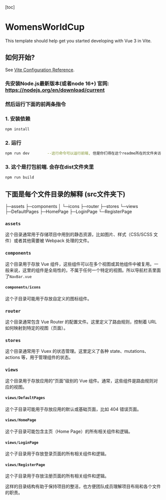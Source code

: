 [toc]

# WomensWorldCup

This template should help get you started developing with Vue 3 in Vite.



## 如何开始?

See [Vite Configuration Reference](https://vitejs.dev/config/).

### 先安装Node.js最新版本(或者node 16+) 官网: https://nodejs.org/en/download/current

### 然后运行下面的前两条指令

### 1. 安装依赖

```sh
npm install
```

### 2. 运行

```sh
npm run dev        --这行命令可以运行前端, 但是你们得在这个readme所在的文件夹访问
```

### 3. 这个是打包前端. 会存在dist文件夹里

```sh
npm run build
```





## 下面是每个文件目录的解释 (src文件夹下)

├─assets
├─components
│  └─icons
├─router
├─stores
└─views
    ├─DefaultPages
    ├─HomePage
    ├─LoginPage
    └─RegisterPage

### `assets`

这个目录通常用于存储项目中用到的静态资源，比如图片、样式（CSS/SCSS 文件）或者其他需要被 Webpack 处理的文件。

### `components`

这个目录用于存放 Vue 组件，这些组件可以在多个视图或其他组件中被复用。一般来说，这里的组件是全局性的，不属于任何一个特定的视图。所以导航栏丢里面了`NavBar.vue`

#### `components/icons`

这个子目录可能用于存放自定义的图标组件。

### `router`

这个目录通常包含 Vue Router 的配置文件。这里定义了路由规则，控制着 URL 如何映射到特定的视图（页面）。

### `stores`

这个目录通常用于 Vuex 的状态管理。这里定义了各种 state、mutations、actions 等，用于管理组件的状态。

### `views`

这个目录用于存放应用的“页面”级别的 Vue 组件。通常，这些组件是路由规则对应的视图。

#### `views/DefaultPages`

这个子目录可能用于存放应用的默认或基础页面，比如 404 错误页面。

#### `views/HomePage`

这个子目录可能包含主页（Home Page）的所有相关组件和逻辑。

#### `views/LoginPage`

这个子目录用于存放登录页面的所有相关组件和逻辑。

#### `views/RegisterPage`

这个子目录用于存放注册页面的所有相关组件和逻辑。

这样的目录结构有助于保持项目的整洁，也方便团队成员理解项目布局和各个文件的职责。



